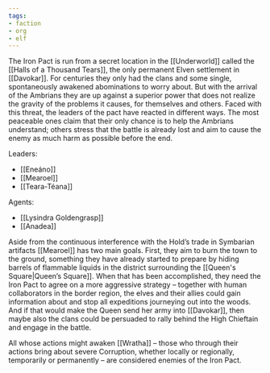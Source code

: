 ```yaml
---
tags:
- faction
- org
- elf
---
```

The Iron Pact is run from a secret location in the [[Underworld]] called the [[Halls of a Thousand Tears]], the only permanent Elven settlement in [[Davokar]]. For centuries they only had the clans and some single, spontaneously awakened abominations to worry about. But with the arrival of the Ambrians they are up against a superior power that does not realize the gravity of the problems it causes, for themselves and others. Faced with this threat, the leaders of the pact have reacted in different ways. The most peaceable ones claim that their only chance is to help the Ambrians understand; others stress that the battle is already lost and aim to cause the enemy as much harm as possible before the end.

Leaders:
- [[Eneáno]]
- [[Mearoel]]
- [[Teara-Téana]]

Agents:
- [[Lysindra Goldengrasp]]
- [[Anadea]]

Aside from the continuous interference with the Hold’s trade in Symbarian artifacts [[Mearoel]] has two main goals. First, they aim to burn the town to the ground, something they have already started to prepare by hiding barrels of flammable liquids in the district surrounding the [[Queen's Square|Queen’s Square]]. When that has been accomplished, they need the Iron Pact to agree on a more aggressive strategy – together with human collaborators in the border region, the elves and their allies could gain information about and stop all expeditions journeying out into the woods. And if that would make the Queen send her army into [[Davokar]], then maybe also the clans could be persuaded to rally behind the High Chieftain and engage in the battle.

All whose actions might awaken [[Wratha]] – those who through their actions bring about severe Corruption, whether locally or regionally, temporarily or permanently – are considered enemies of the Iron Pact.